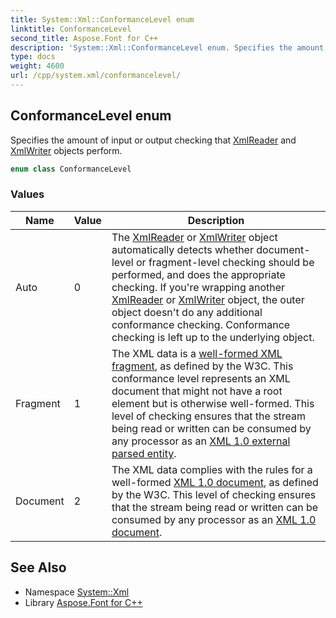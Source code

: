 ```yaml
---
title: System::Xml::ConformanceLevel enum
linktitle: ConformanceLevel
second_title: Aspose.Font for C++
description: 'System::Xml::ConformanceLevel enum. Specifies the amount of input or output checking that XmlReader and XmlWriter objects perform in C++.'
type: docs
weight: 4600
url: /cpp/system.xml/conformancelevel/
---
```

## ConformanceLevel enum


Specifies the amount of input or output checking that [XmlReader](../xmlreader/) and [XmlWriter](../xmlwriter/) objects perform.

```cpp
enum class ConformanceLevel
```

### Values

| Name | Value | Description |
| --- | --- | --- |
| Auto | 0 | The [XmlReader](../xmlreader/) or [XmlWriter](../xmlwriter/) object automatically detects whether document-level or fragment-level checking should be performed, and does the appropriate checking. If you're wrapping another [XmlReader](../xmlreader/) or [XmlWriter](../xmlwriter/) object, the outer object doesn't do any additional conformance checking. Conformance checking is left up to the underlying object. |
| Fragment | 1 | The XML data is a [well-formed XML fragment](https://www.w3.org/TR/2006/REC-xml-20060816/#wf-entities), as defined by the W3C. This conformance level represents an XML document that might not have a root element but is otherwise well-formed. This level of checking ensures that the stream being read or written can be consumed by any processor as an [XML 1.0 external parsed entity](https://www.w3.org/TR/2006/REC-xml-20060816/#wf-entities). |
| Document | 2 | The XML data complies with the rules for a well-formed [XML 1.0 document](https://www.w3.org/TR/2006/REC-xml-20060816/#sec-well-formed), as defined by the W3C. This level of checking ensures that the stream being read or written can be consumed by any processor as an [XML 1.0 document](https://www.w3.org/TR/2006/REC-xml-20060816/#sec-well-formed). |

## See Also

* Namespace [System::Xml](../)
* Library [Aspose.Font for C++](../../)
